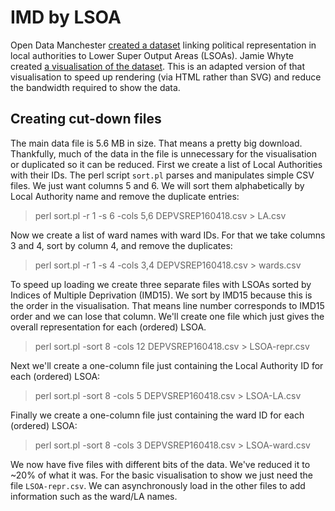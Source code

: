 # IMD by LSOA

Open Data Manchester [created a dataset](https://medium.com/@opendatamcr/deprivation-vs-representation-building-a-dataset-eea715a87e25) linking political representation in local authorities to Lower Super Output Areas (LSOAs). Jamie Whyte created [a visualisation of the dataset](http://propolis.io/dataviz/depvspolitic/depvspolitic_d3_2.htm). This is an adapted version of that visualisation to speed up rendering (via HTML rather than SVG) and reduce the bandwidth required to show the data.


## Creating cut-down files

The main data file is 5.6 MB in size. That means a pretty big download. Thankfully, much of the data in the file is unnecessary for the visualisation or duplicated so it can be reduced. First we create a list of Local Authorities with their IDs. The perl script `sort.pl` parses and manipulates simple CSV files. We just want columns 5 and 6. We will sort them alphabetically by Local Authority name and remove the duplicate entries:

> perl sort.pl -r 1 -s 6 -cols 5,6 DEPVSREP160418.csv > LA.csv

Now we create a list of ward names with ward IDs. For that we take columns 3 and 4, sort by column 4, and remove the duplicates:

> perl sort.pl -r 1 -s 4 -cols 3,4 DEPVSREP160418.csv > wards.csv

To speed up loading we create three separate files with LSOAs sorted by Indices of Multiple Deprivation (IMD15). We sort by IMD15 because this is the order in the visualisation. That means line number corresponds to IMD15 order and we can lose that column. We'll create one file which just gives the overall representation for each (ordered) LSOA.

> perl sort.pl -sort 8 -cols 12 DEPVSREP160418.csv > LSOA-repr.csv

Next we'll create a one-column file just containing the Local Authority ID for each (ordered) LSOA:

> perl sort.pl -sort 8 -cols 5 DEPVSREP160418.csv > LSOA-LA.csv

Finally we create a one-column file just containing the ward ID for each (ordered) LSOA:

> perl sort.pl -sort 8 -cols 3 DEPVSREP160418.csv > LSOA-ward.csv

We now have five files with different bits of the data. We've reduced it to ~20% of what it was. For the basic visualisation to show we just need the file `LSOA-repr.csv`. We can asynchronously load in the other files to add information such as the ward/LA names. 
